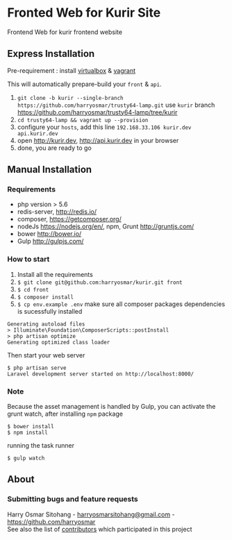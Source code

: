 # Fronted Web for Kurir Site

Frontend Web for kurir frontend website

## Express Installation
Pre-requirement : install [virtualbox](https://www.virtualbox.org/) & [vagrant](https://www.vagrantup.com/) 

This will automatically prepare-build your `front` & `api`.

1.  `git clone -b kurir --single-branch https://github.com/harryosmar/trusty64-lamp.git` use `kurir` branch <https://github.com/harryosmar/trusty64-lamp/tree/kurir>
2.  `cd trusty64-lamp && vagrant up --provision`
3.  configure your `hosts`, add this line `192.168.33.106 kurir.dev api.kurir.dev`
4.  open <http://kurir.dev>, <http://api.kurir.dev> in your browser
5.  done, you are ready to go

## Manual Installation
### Requirements
- php version > 5.6
- redis-server, <http://redis.io/>
- composer, <https://getcomposer.org/>
- nodeJs <https://nodejs.org/en/>, npm, Grunt <http://gruntjs.com/>
- bower <http://bower.io/>
- Gulp <http://gulpjs.com/>

### How to start
1. Install all the requirements
2. `$ git clone git@github.com:harryosmar/kurir.git front`
3. `$ cd front`
4. `$ composer install`
5. `$ cp env.example .env`
make sure all composer packages dependencies is sucessfully installed
```
Generating autoload files
> Illuminate\Foundation\ComposerScripts::postInstall
> php artisan optimize
Generating optimized class loader
```
Then start your web server
```
$ php artisan serve
Laravel development server started on http://localhost:8000/
```

### Note
Because the asset management is handled by Gulp, you can activate the grunt watch, after installing `npm` package
```
$ bower install
$ npm install
```
running the task runner
```
$ gulp watch
```

## About

### Submitting bugs and feature requests
Harry Osmar Sitohang - <harryosmarsitohang@gmail.com> - <https://github.com/harryosmar><br />
See also the list of [contributors](https://github.com/onolinus/ApiSurveyOnline/contributors) which participated in this project
